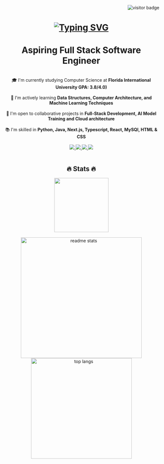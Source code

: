 <p align = right>
<img src="https://visitor-badge.laobi.icu/badge?page_id=jincito.visitor-badge&left_color=green&right_color=red&left_text=visitors" alt="visitor badge">
</p>

<h1 align="center">
    <a href="https://git.io/typing-svg">
      <img src="https://readme-typing-svg.demolab.com?font=Fira+Code&size=30&pause=1000&color=24F700&center=true&random=false&width=435&lines=Hello%F0%9F%91%8BHola%F0%9F%92%95%E3%81%93%E3%82%93%E3%81%AB%E3%81%A1%E3%81%AF%E2%9C%8C;I'm+Jin+Carballosa" alt="Typing SVG" />
    </a>
</h1>

<h1 align="center" >Aspiring Full Stack Software Engineer</h1>

<br />

<div align="center">
    🎓 I'm currently studying Computer Science at <strong>Florida International University GPA: 3.8/4.0)</strong><br /><br />
    🌱 I'm actively learning <strong>Data Structures, Computer Architecture, and Machine Learning Techniques</strong><br /><br />
    👯 I'm open to collaborative projects in <strong>Full-Stack Development, AI Model Training and Cloud architecture</strong><br /><br />
    📚 I'm skilled in <strong>Python, Java, Next.js, Typescript, React, MySQl, HTML & CSS</strong></br /><br />
</div>

<div align="center">
  <a href="mailto:jinlegends@gmail.com">
    <img src="https://img.shields.io/badge/Gmail-333333?style=for-the-badge&logo=gmail&logoColor=red target="_blank" />
  </a>
  <a href="https://www.linkedin.com/in/jin-carballosa/" target="_blank">
    <img src="https://img.shields.io/badge/LinkedIn-0077B5?style=for-the-badge&logo=linkedin&logoColor=white" target="_blank" />
  </a>
  <a href="https://discord.com/users/ggjin" target="_blank">
    <img src="https://img.shields.io/badge/Discord-5865F2?style=for-the-badge&logo=discord&logoColor=white" target="_blank" />
  </a>
    <a href="https://jincito.github.io" target="_blank">
    <img src="https://img.shields.io/badge/Portfolio-FF5722?style=for-the-badge&logo=todoist&logoColor=white" target="_blank" />
  </a>
</div>

<br/>

<h2 align=center>
  🔥 Stats 🔥
</h2>

<div align = center>
  <img height=175 src="https://streak-stats.demolab.com/?user=jincito&theme=dark" />
</div>

<br />

<div align=center>

  <img width=390 src="https://github-readme-stats.vercel.app/api?username=jincito&show_icons=true&theme=react&rank_icon=github&border_radius=10" alt="readme stats" />
  <br/>
  <img width=325 align="center" src="https://github-readme-stats.vercel.app/api/top-langs/?username=jincito&Langs_count=8&layout=compact&theme=react&border_radius=10&size_weight=0.5&count_weight=0.5&exclude_repo=github-readme-stats" alt="top langs" />

  </div>

<br/><br/>


